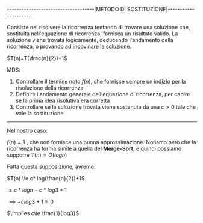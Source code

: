 ------------------------------------|METODO DI SOSTITUZIONE|---------------------

Consiste nel risolvere la ricorrenza tentando di trovare una soluzione che, sostituita nell'equazione di ricorrenza, fornisca un risultato valido.
La soluzione viene trovata logicamente, deducendo l'andamento della ricorrenza, o provando ad indovinare la soluzione.

$T(n)=T(\frac{n}{2})+1$

MDS:
  1. Controllare il termine noto $f(n)$, che fornisce sempre un indizio per la risoluzione della ricorrenza
  2. Definire l'andamento generale dell'equazione di ricorrenza, per capire se la prima idea risolutiva era corretta
  3. Controllare se la soluzione trovata viene sostenuta da una $c>0$ tale che vale la sostituzione

----------------------------------
Nel nostro caso:

$f(n) = 1$ , che non fornisce una buona approssimazione.
Notiamo però che la ricorrenza ha forma simile a quella del **Merge-Sort**, e quindi possiamo supporre $T(n)=O(logn)$

Fatta questa supposizione, avremo:

$T(n) \le c* log(\frac{n}{2})+1$

$\le c* logn - c*log3 + 1$

$\implies -clog3+1\ge 0$

$\implies c\le \frac{1}{log3}$
